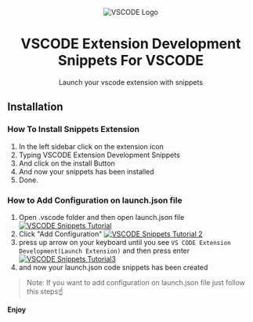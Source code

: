 <p align="center">
    <img src="https://i.postimg.cc/3x09spzy/vscode-extension-development-snippets-logo.jpg" alt="VSCODE Logo">
    <h1 align="center">VSCODE Extension Development Snippets For VSCODE</h1>
    <p align="center">Launch your vscode extension with snippets</p>
</p>

## Installation
### How To Install Snippets Extension
1. In the left sidebar click on the extension icon
2. Typing VSCODE Extension Development Snippets
3. And click on the install Button
4. And now your snippets has been installed
5. Done.

### How to Add Configuration on launch.json file
1. Open .vscode folder and then open launch.json file
[![VSCODE Snippets Tutorial](https://i.postimg.cc/155bVM7B/vscode-snippets-tutorial.gif)](https://postimg.cc/dDp5zRYZ)
2. Click "Add Configuration"
[![VSCODE Snippets Tutorial 2](https://i.postimg.cc/kXGqPnC7/vscode-snippets-tutorial-2.gif)](https://postimg.cc/t7KLhG7c)
3. press up arrow on your keyboard until you see `VS CODE Extension Development(Launch Extension)` and then press enter
[![VSCODE Snippets Tutorial3](https://i.postimg.cc/ncr24W4d/vscode-snippets-tutorial-3.gif)](https://postimg.cc/LndjRN0f)
4. and now your launch.json code snippets has been created
> Note: If you want to add configuration on launch.json file just follow this steps☝

**Enjoy**